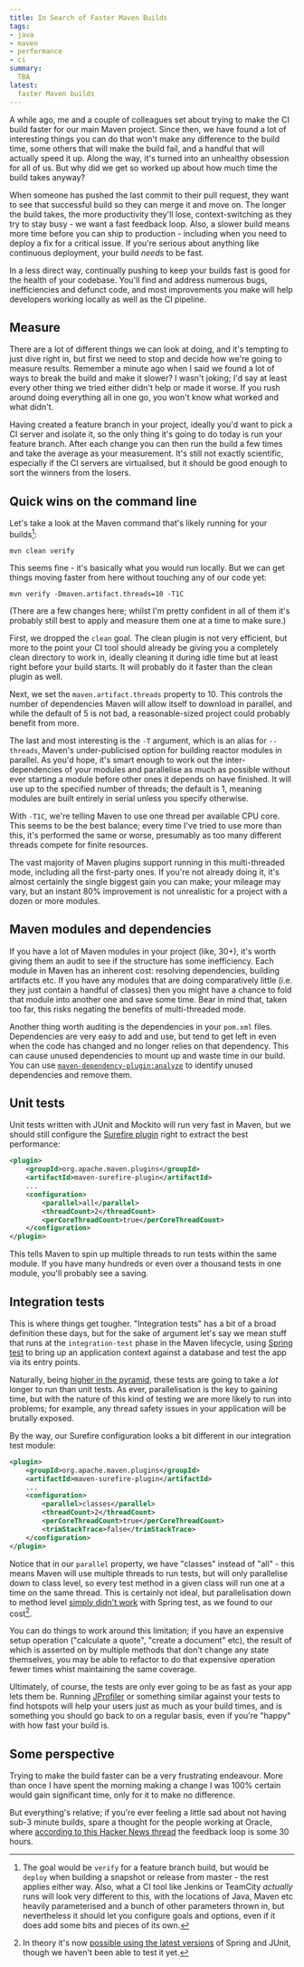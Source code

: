 ```yaml
---
title: In Search of Faster Maven Builds
tags:
- java
- maven
- performance
- ci
summary:
  TBA
latest:
  faster Maven builds
---
```


A while ago, me and a couple of colleagues set about trying to make the CI build faster for our main Maven project. Since then, we have found a lot of interesting things you can do that won't make any difference to the build time, some others that will make the build fail, and a handful that will actually speed it up. Along the way, it's turned into an unhealthy obsession for all of us. But why did we get so worked up about how much time the build takes anyway?

When someone has pushed the last commit to their pull request, they want to see that successful build so they can merge it and move on. The longer the build takes, the more productivity they'll lose, context-switching as they try to stay busy - we want a fast feedback loop. Also, a slower build means more time before you can ship to production - including when you need to deploy a fix for a critical issue. If you're serious about anything like continuous deployment, your build _needs_ to be fast.

In a less direct way, continually pushing to keep your builds fast is good for the health of your codebase. You'll find and address numerous bugs, inefficiencies and defunct code, and most improvements you make will help developers working locally as well as the CI pipeline.

## Measure

There are a lot of different things we can look at doing, and it's tempting to just dive right in, but first we need to stop and decide how we're going to measure results. Remember a minute ago when I said we found a lot of ways to break the build and make it slower? I wasn't joking; I'd say at least every other thing we tried either didn't help or made it worse. If you rush around doing everything all in one go, you won't know what worked and what didn't.

Having created a feature branch in your project, ideally you'd want to pick a CI server and isolate it, so the only thing it's going to do today is run your feature branch. After each change you can then run the build a few times and take the average as your measurement. It's still not exactly scientific, especially if the CI servers are virtualised, but it should be good enough to sort the winners from the losers.

## Quick wins on the command line

Let's take a look at the Maven command that's likely running for your builds[^1]:

```
mvn clean verify
```

[^1]: The goal would be `verify` for a feature branch build, but would be `deploy` when building a snapshot or release from master - the rest applies either way. Also, what a CI tool like Jenkins or TeamCity _actually_ runs will look very different to this, with the locations of Java, Maven etc heavily parameterised and a bunch of other parameters thrown in, but nevertheless it should let you configure goals and options, even if it does add some bits and pieces of its own.

This seems fine - it's basically what you would run locally. But we can get things moving faster from here without touching any of our code yet:

```
mvn verify -Dmaven.artifact.threads=10 -T1C
```

(There are a few changes here; whilst I'm pretty confident in all of them it's probably still best to apply and measure them one at a time to make sure.)

First, we dropped the `clean` goal. The clean plugin is not very efficient, but more to the point your CI tool should already be giving you a completely clean directory to work in, ideally cleaning it during idle time but at least right before your build starts. It will probably do it faster than the clean plugin as well.

Next, we set the `maven.artifact.threads` property to 10. This controls the number of dependencies Maven will allow itself to download in parallel, and while the default of 5 is not bad, a reasonable-sized project could probably benefit from more.

The last and most interesting is the `-T` argument, which is an alias for `--threads`, Maven's under-publicised option for building reactor modules in parallel. As you'd hope, it's smart enough to work out the inter-dependencies of your modules and parallelise as much as possible without ever starting a module before other ones it depends on have finished. It will use up to the specified number of threads; the default is 1, meaning modules are built entirely in serial unless you specify otherwise.

With `-T1C`, we're telling Maven to use one thread per available CPU core. This seems to be the best balance; every time I've tried to use more than this, it's performed the same or worse, presumably as too many different threads compete for finite resources.

The vast majority of Maven plugins support running in this multi-threaded mode, including all the first-party ones. If you're not already doing it, it's almost certainly the single biggest gain you can make; your mileage may vary, but an instant 80% improvement is not unrealistic for a project with a dozen or more modules.

## Maven modules and dependencies

If you have a lot of Maven modules in your project (like, 30+), it's worth giving them an audit to see if the structure has some inefficiency. Each module in Maven has an inherent cost: resolving dependencies, building artifacts etc. If you have any modules that are doing comparatively little (i.e. they just contain a handful of classes) then you might have a chance to fold that module into another one and save some time. Bear in mind that, taken too far, this risks negating the benefits of multi-threaded mode.

Another thing worth auditing is the dependencies in your `pom.xml` files. Dependencies are very easy to add and use, but tend to get left in even when the code has changed and no longer relies on that dependency. This can cause unused dependencies to mount up and waste time in our build. You can use [`maven-dependency-plugin:analyze`](https://maven.apache.org/plugins/maven-dependency-plugin/analyze-mojo.html) to identify unused dependencies and remove them.

## Unit tests

Unit tests written with JUnit and Mockito will run very fast in Maven, but we should still configure the [Surefire plugin](https://maven.apache.org/surefire/maven-surefire-plugin/) right to extract the best performance:

```xml
<plugin>
    <groupId>org.apache.maven.plugins</groupId>
    <artifactId>maven-surefire-plugin</artifactId>
    ...
    <configuration>
        <parallel>all</parallel>
        <threadCount>2</threadCount>
        <perCoreThreadCount>true</perCoreThreadCount>
    </configuration>
</plugin>
```

This tells Maven to spin up multiple threads to run tests within the same module. If you have many hundreds or even over a thousand tests in one module, you'll probably see a saving.

## Integration tests

This is where things get tougher. "Integration tests" has a bit of a broad definition these days, but for the sake of argument let's say we mean stuff that runs at the `integration-test` phase in the Maven lifecycle, using [Spring test](https://docs.spring.io/spring/docs/current/spring-framework-reference/testing.html#integration-testing) to bring up an application context against a database and test the app via its entry points.

Naturally, being [higher in the pyramid](https://martinfowler.com/articles/practical-test-pyramid.html), these tests are going to take a _lot_ longer to run than unit tests. As ever, parallelisation is the key to gaining time, but with the nature of this kind of testing we are more likely to run into problems; for example, any thread safety issues in your application will be brutally exposed.

By the way, our Surefire configuration looks a bit different in our integration test module:

```xml
<plugin>
    <groupId>org.apache.maven.plugins</groupId>
    <artifactId>maven-surefire-plugin</artifactId>
    ...
    <configuration>
        <parallel>classes</parallel>
        <threadCount>2</threadCount>
        <perCoreThreadCount>true</perCoreThreadCount>
        <trimStackTrace>false</trimStackTrace>
    </configuration>
</plugin>
```

Notice that in our `parallel` property, we have "classes" instead of "all" - this means Maven will use multiple threads to run tests, but will only parallelise down to class level, so every test method in a given class will run one at a time on the same thread. This is certainly not ideal, but parallelisation down to method level [simply didn't work](https://stackoverflow.com/questions/26882936/why-does-springjunit4classrunner-not-work-with-surefire-parallel-methods) with Spring test, as we found to our cost[^2].

[^2]: In theory it's now [possible using the latest versions](https://jira.spring.io/browse/SPR-5863) of Spring and JUnit, though we haven't been able to test it yet.

You can do things to work around this limitation; if you have an expensive setup operation ("calculate a quote", "create a document" etc), the result of which is asserted on by multiple methods that don't change any state themselves, you may be able to refactor to do that expensive operation fewer times whist maintaining the same coverage.

Ultimately, of course, the tests are only ever going to be as fast as your app lets them be. Running [JProfiler](https://www.ej-technologies.com/products/jprofiler/overview.html) or something similar against your tests to find hotspots will help your users just as much as your build times, and is something you should go back to on a regular basis, even if you're "happy" with how fast your build is.

## Some perspective

Trying to make the build faster can be a very frustrating endeavour. More than once I have spent the morning making a change I was 100% certain would gain significant time, only for it to make no difference.

But everything's relative; if you're ever feeling a little sad about not having sub-3 minute builds, spare a thought for the people working at Oracle, where [according to this Hacker News thread](https://news.ycombinator.com/item?id=18442941) the feedback loop is some 30 hours.